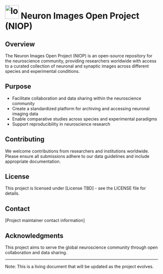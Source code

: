 # <img src="https://github.com/user-attachments/assets/02590b93-04b6-4685-8db7-34be9a607554" alt="logo192" width="45" />  Neuron Images Open Project (NIOP)


## Overview
The Neuron Images Open Project (NIOP) is an open-source repository for the neuroscience community, providing researchers worldwide with access to a curated collection of neuronal and synaptic images across different species and experimental conditions.

## Purpose
- Facilitate collaboration and data sharing within the neuroscience community
- Create a standardized platform for archiving and accessing neuronal imaging data
- Enable comparative studies across species and experimental paradigms
- Support reproducibility in neuroscience research


## Contributing
We welcome contributions from researchers and institutions worldwide. Please ensure all submissions adhere to our data guidelines and include appropriate documentation.


## License
This project is licensed under [License TBD] - see the LICENSE file for details.

## Contact
[Project maintainer contact information]

## Acknowledgments
This project aims to serve the global neuroscience community through open collaboration and data sharing.

---
Note: This is a living document that will be updated as the project evolves.